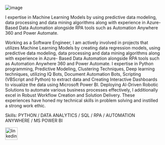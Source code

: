 ![image](https://github.com/dahiyajoy/dahiyajoy/assets/169536617/dc759d24-5686-44fa-91e2-bbea42634839)

I expertise in  Machine Learning Models by using predictive data modeling, data processing and data mining algorithms along with experience in Azure-Based Data Automation alongside RPA tools such as Automation Anywhere 360 and Power Automate.

Working as a Software Engineer, I am actively involved in projects that utilizes Machine Learning Models by creating data
regression models, using predictive data modeling, data processing and data mining algorithms along with experience in Azure-
Based Data Automation alongside RPA tools such as Automation Anywhere 360 and Power Automate. I expertise in Python
programming, Predictive Modeling, Clustering Techniques, Deep learning techniques, utilizing IQ Bots, Document Automation Bots,
Scripting (VBScript and Python) to extract data and Creating Interactive Dashboards to visualize the data using Microsoft Power BI.
Deploying Al-Driven Robotic Solutions to automate various business processes effectively, I additionally excel in Robust Workflow
Creation and Solution Delivery. These experiences have honed my technical skills in problem solving and instilled a strong work
ethic.

Skills: PYTHON / DATA ANALYTICS / SQL / RPA / AUTOMATION ANYWHERE / MS POWER BI 


[<img src='https://cdn.jsdelivr.net/npm/simple-icons@3.0.1/icons/linkedin.svg' alt='linkedin' height='40'>](https://www.linkedin.com/in/joy-dahiya/)  

